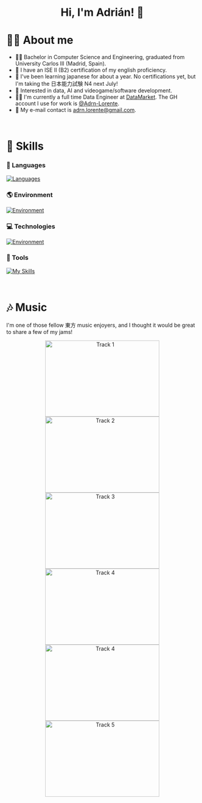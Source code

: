<h1 align=center>Hi, I'm Adrián! 👋</h1>

# 🙋‍♂️ About me



- 👨‍🎓 Bachelor in Computer Science and Engineering, graduated from University Carlos III (Madrid, Spain).
- 📜 I have an ISE II (B2) certification of my english proficiency.
- 🌸 I've been learning japanese for about a year. No certifications yet, but I'm taking the 日本能力試験 N4 next July!
- 🌱 Interested in data, AI and videogame/software development.
- 👩‍🔬 I'm currently a full time Data Engineer at [DataMarket](https://datamarket.es). The GH account I use for work is [@Adrn-Lorente](https://github.com/Adrn-Lorente).
- 📨 My e-mail contact is adrn.lorente@gmail.com.

<br>

# 🧠 Skills

### 💬 Languages
<!-- [![My Skills](https://skillicons.dev/icons?i=js,html,css,py,aws,bash,docker,git,postgres)](https://skillicons.dev) -->

[![Languages](https://go-skill-icons.vercel.app/api/icons?i=js,html,css,py,cs,c,bash&perline=7)](https://skillicons.dev)


### 🌎 Environment

[![Environment](https://go-skill-icons.vercel.app/api/icons?i=windows,linux,nix,proxmox,vscode,visualstudio,pycharm,vim,kitty,dbeaver,firefox&perline=7)](https://skillicons.dev)


### 💻 Technologies

[![Environment](https://go-skill-icons.vercel.app/api/icons?i=aws,docker,selenium,playwright,numpy,pandas,jupyter,tensorflow,scikitlearn,postgres,clickhouse,airflow,celery,vue&perline=7)](https://skillicons.dev)


### 🧰 Tools

[![My Skills](https://go-skill-icons.vercel.app/api/icons?i=discord,unity,git,github,obsidian,notion&perline=7)](https://skillicons.dev)


<br>


# 🎶 Music

I'm one of those fellow 東方 music enjoyers, and I thought it would be great to share a few of my jams!



<p align="center">
    <a href="https://www.youtube.com/watch?v=EtYVhHfXBwE" target="_blank">
        <img src="https://img.youtube.com/vi/EtYVhHfXBwE/maxresdefault.jpg" width="300" height="200" alt="Track 1"/>
    </a>
    <a href="https://www.youtube.com/watch?v=RpsjwnKTiRU" target="_blank">
        <img src="https://img.youtube.com/vi/RpsjwnKTiRU/maxresdefault.jpg" width="300" height="200" alt="Track 2"/>
    </a>
    <a href="https://www.youtube.com/watch?v=J3IsvsFrhG0" target="_blank">
        <img src="https://img.youtube.com/vi/J3IsvsFrhG0/maxresdefault.jpg" width="300" height="200" alt="Track 3"/>
    </a>
    <a href="https://www.youtube.com/watch?v=AsQiiCXYygs" target="_blank">
        <img src="https://img.youtube.com/vi/AsQiiCXYygs/maxresdefault.jpg" width="300" height="200" alt="Track 4"/>
    </a>
    <a href="https://www.youtube.com/watch?v=zQnsbPaiWSo" target="_blank">
        <img src="https://img.youtube.com/vi/zQnsbPaiWSo/maxresdefault.jpg" width="300" height="200" alt="Track 4"/>
    </a>
    <a href="https://www.youtube.com/watch?v=fMmnWkQajG8" target="_blank">
        <img src="https://img.youtube.com/vi/fMmnWkQajG8/maxresdefault.jpg" width="300" height="200" alt="Track 5"/>
    </a>

</p>
